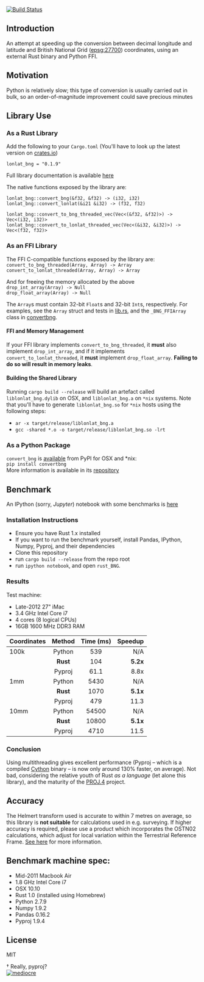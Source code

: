 [![Build Status](https://travis-ci.org/urschrei/lonlat_bng.png?branch=master)](https://travis-ci.org/urschrei/lonlat_bng)  
## Introduction
An attempt at speeding up the conversion between decimal longitude and latitude and British National Grid ([epsg:27700](http://spatialreference.org/ref/epsg/osgb-1936-british-national-grid/)) coordinates, using an external Rust binary and Python FFI.

## Motivation
Python is relatively slow; this type of conversion is usually carried out in bulk, so an order-of-magnitude improvement could save precious minutes

## Library Use
### As a Rust Library
Add the following to your `Cargo.toml` (You'll have to look up the latest version on [crates.io](https://crates.io/crates/lonlat_bng/))  

    lonlat_bng = "0.1.9"

Full library documentation is available [here](http://urschrei.github.io/lonlat_bng/)  

The native functions exposed by the library are:

`lonlat_bng::convert_bng(&f32, &f32) -> (i32, i32)`  
`lonlat_bng::convert_lonlat(&i21 &i32) -> (f32, f32)`  

`lonlat_bng::convert_to_bng_threaded_vec(Vec<(&f32, &f32)>) -> Vec<(i32, i32)>`  
`lonlat_bng::convert_to_lonlat_threaded_vec(Vec<(&i32, &i32)>) -> Vec<(f32, f32)>`  

### As an FFI Library
The FFI C-compatible functions exposed by the library are:  
`convert_to_bng_threaded(Array, Array) -> Array`  
`convert_to_lonlat_threaded(Array, Array) -> Array`  

And for freeing the memory allocated by the above  
`drop_int_array(Array) -> Null`  
`drop_float_array(Array) -> Null`  

The `Array`s must contain 32-bit `Float`s and 32-bit `Int`s, respectively. For examples, see the `Array` struct and tests in [lib.rs](src/lib.rs), and the `_BNG_FFIArray` class in [convertbng](https://github.com/urschrei/convertbng/blob/master/convertbng/util.py).  

#### FFI and Memory Management
If your FFI library implements `convert_to_bng_threaded`, it **must** also implement `drop_int_array`, and if it implements `convert_to_lonlat_threaded`, it **must** implement `drop_float_array`. **Failing to do so will result in memory leaks**. 

#### Building the Shared Library
Running `cargo build --release` will build an artefact called `liblonlat_bng.dylib` on OSX, and `liblonlat_bng.a` on `*nix` systems. Note that you'll have to generate `liblonlat_bng.so` for `*nix` hosts using the following steps:

- `ar -x target/release/liblonlat_bng.a`
- `gcc -shared *.o -o target/release/liblonlat_bng.so -lrt` 

### As a Python Package
`convert_bng` is [available](https://pypi.python.org/pypi/convertbng/) from PyPI for OSX and *nix:  
`pip install convertbng`  
More information is available in its [repository](https://github.com/urschrei/rust_bng)

## Benchmark
An IPython (sorry, *Jupyter*) notebook with some benchmarks is [here](rust_BNG.ipynb)

### Installation Instructions
- Ensure you have Rust 1.x installed
- If you want to run the benchmark yourself, install Pandas, IPython, Numpy, Pyproj, and their dependencies
- Clone this repository
- run `cargo build --release` from the repo root
- run `ipython notebook`, and open `rust_BNG`.

### Results
Test machine:  
- Late-2012 27" iMac
- 3.4 GHz Intel Core i7
- 4 cores (8 logical CPUs)
- 16GB 1600 MHz DDR3 RAM  

| Coordinates | Method | Time (ms) | Speedup |
|:------------|:------:|:---------:|--------:|
| 100k        | Python | 539       | N/A     |
|             |**Rust**| 104       |**5.2x** |
|             | Pyproj | 61.1      | 8.8x    |
| 1mm         | Python | 5430      | N/A     |
|             |**Rust**| 1070      |**5.1x** |
|             | Pyproj | 479       | 11.3    |
| 10mm        | Python | 54500     | N/A     |
|             |**Rust**| 10800     |**5.1x** |
|             | Pyproj | 4710      | 11.5    | 


### Conclusion
Using multithreading gives excellent performance (Pyproj – which is a compiled [Cython](http://cython.org) binary – is now only around 130% faster, on average). Not bad, considering the relative youth of Rust *as a language* (let alone this library), and the maturity of the [PROJ.4](https://en.wikipedia.org/wiki/PROJ.4) project.

## Accuracy
The Helmert transform used is accurate to within 7 metres on average, so this library is **not suitable** for calculations used in e.g. surveying. If higher accuracy is required, please use a product which incorporates the OSTN02 calculations, which adjust for local variation within the Terrestrial Reference Frame. [See here](http://www.ordnancesurvey.co.uk/business-and-government/help-and-support/navigation-technology/os-net/surveying.html) for more information.

## Benchmark machine spec:
- Mid-2011 Macbook Air
- 1.8 GHz Intel Core i7
- OSX 10.10
- Rust 1.0 (installed using Homebrew)
- Python 2.7.9
- Numpy 1.9.2
- Pandas 0.16.2
- Pyproj 1.9.4

## License
MIT

† Really, pyproj?  
[![mediocre](mediocre.png)]( "MEDIOCRE")
